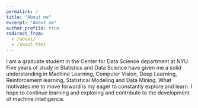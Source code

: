 ```yaml
---
permalink: /
title: "About me"
excerpt: "About me"
author_profile: true
redirect_from: 
  - /about/
  - /about.html
---
```

I am a graduate student in the Center for Data Science department at NYU. Five years of study in Statistics and Data Science have given me a solid understanding in Machine Learning, Computer Vision, Deep Learning, Reinforcement learning, Statistical Modeling and Data Mining. What motivates me to move forward is my eager to constantly explore and learn. I hope to continue learning and exploring and contribute to the development of machine intelligence. 


<!---
My research interests include Machine Learning, Computer Vision, Adversarial Deep Learning and Reinforcement Learning.

I am a graduate student in the GRAIL lab of the Computer Science and Engineering Department at the University of Washington, working with Prof. Steven Seitz and Prof. Jason Lawrence. My research interests include virtual/augmented reality, computer vision and graphics. My focus now is more in virtual/augmented reality which combines vision and graphics in an interested way while I did research on stereo matching in BCMI lab at Shanghai Jiao Tong University with advisor Prof. Hongtao Lu and on deep learning in National Univerity of Singapore with advisor Prof. Shuicheng Yan as an undergrad.
I am a PhD student of in the Institute for Theoretical Computer Science in the Technical University of Graz in Austria. Under the supervision of Professor Wolfgang Maass, I investigate theoretical models and simulation of neural networks to reveal principles of brain computation. As a curious person I am always eager to discover about the wonders of Nature and human societies, and I am grateful to learn about it with the best experts through collaborative research research. On the long term, I hope that my research will contribute to clinical progress and the development of machine intelligence that respect human morals.

Before starting my PhD, I graduated from a competitve double-master of Applied Mathematics and Machine Learning (at ENSTA Paristech and ENS Paris-Saclay). In this context I completed various lab rotations, one of which was driven by my passion for music, and it got me to study Psychoacoustics and Neuroscience. Ever since, I questioned myself about the neural mechanisms behind thoughts and perceptions.
[CV](http://yueqiusun.github.io/files/Yueqiu%20Sun%20CV.pdf)

-->
